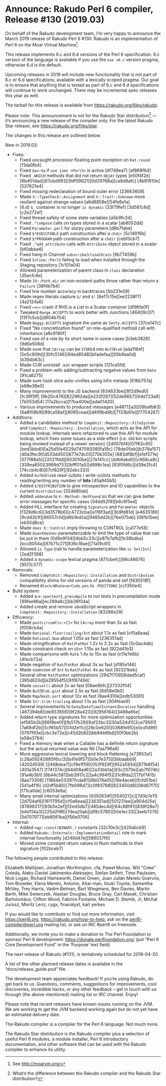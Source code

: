 # Announce: Rakudo Perl 6 compiler, Release #130 (2019.03)

On behalf of the Rakudo development team, I’m very happy to announce the
March 2019 release of Rakudo Perl 6 #130. Rakudo is an implementation of
Perl 6 on the Moar Virtual Machine[^1].

This release implements 6.c and 6.d versions of the Perl 6 specification.
6.c version of the language is available if you use the `use v6.c`
version pragma, otherwise 6.d is the default.

Upcoming releases in 2019 will include new functionality that is not
part of 6.c or 6.d specifications, available with a lexically scoped
pragma. Our goal is to ensure that anything that is tested as part of
6.c and 6.d specifications will continue to work unchanged. There may
be incremental spec releases this year as well.

The tarball for this release is available from <https://rakudo.org/files/rakudo>.

Please note: This announcement is not for the Rakudo Star
distribution[^2] — it’s announcing a new release of the compiler
only. For the latest Rakudo Star release, see
<https://rakudo.org/files/star>.

The changes in this release are outlined below:

New in 2019.03:
  + Fixes:
    + Fixed uncaught processor floating point exception on
        `Rat.round` [11da0fb4]
    + Fixed `$a=~$a` if `use isms <Perl5>` is active [df748ea7]
        [af868f84]
    + Fixed `.WHICH` methods that did not return `ObjAt` types
        [e50f4f2e][6b401dad][67cbd993][9df09621][0d29768a][ca8d8afc]
        [4b91610e][537621e4]
    + Fixed missing redeclaration of bound outer error
        [23663609]
    + Made `X::TypeCheck::Assignment` and `X::Trait::Unknown` more
        resilient against strange values [a6d8858e][54fe8a1a]
    + [6.d] `$_` container is no longer `is dynamic` [33f79fef]
        [3d581c8d][c2e272ef]
    + Fixed thread safety of some state variables [a5b9fc2d]
    + Fixed `.^compose` calls on types stored in a scalar [ab8052dd]
    + Fixed `Parameter.perl` for slurpy parameters [d8b7fabe]
    + Fixed `$*EXECUTABLE` path construction after a `chdir` [5c14916b]
    + Fixed `$*PROGRAM` path construction after a `chdir` [cebf0cb7]
    + Fixed `.^add_attribute` calls with `Attribute` object stored in
        a scalar [bf0dbbe6]
    + Fixed hang in Channel `subscribe`/`close`/`drain` [9b77459b]
    + Fixed `Inline::Perl5` failing to load when installed through the
        Staging repository [1c101a04]
    + Allowed parameterization of parent class in `class` declaration
        [35ecfc8e]
    + Made `IO::Path.dir` on non-existent paths throw rather than
        return a `Failure` [38f4b7b4]
    + Fixed line number accuracy in backtraces [5b231e09]
    + Made regex literals capture `$/` and `$!` [8ef7c15e][ee2238f7]
        [4a2124a6]
    + Fixed `«=>»` crash if RHS is a List in a Scalar container
        [df96fa0f]
    + Tweaked `Range.ACCEPTS` to work better with Junctions [46409c07]
        [f3f7c5cb][d904b704]
    + Made `Baggy.ACCEPTS` signature the same as `Setty.ACCEPTS`
        [37ce147c]
    + Fixed "No concretization found" on role-qualified method call with
        inheritance [a6c8180f]
    + Fixed use of a role by its short name in some cases [b3eb3826]
        [9d6e508d]
    + Made sure that `CArray` can be `STORE`d into `Buf`/`Blob`
        [ada116ef][5e5c909d][30fc5146][84ed8548][bfadefaa][05b9aa0d]
        [b394b63c]
    + Made CUR uninstall `.bat` wrapper scripts [121ca5fd]
    + Fixed a problem with adding/subtracting negative values from
        `Date` [91ca8275]
    + Made sure hash slice auto-vivifies using infix metaop [616b757a]
        [e68e38e0]
    + Many improvements to the JS backend [634633be][8f2d9ed0][fc39f5ff]
        [9b20c476][822962da][e233f287][52de9657][6dd723a9][7b053d54]
        [17a2bcca][f7ba400e][ada01420]
    + Various improvements to produced messages [e48712a3][59bafb83]
        [6a8f08b9][89ca56af][8095cead][d499bd4b][7133b81e][f7704267]
  + Additions:
    + Added a candidates method to `CompUnit::Repository::FileSystem`
        and `CompUnit::Repository::Installation`, which acts as the API
        for module lookup. Internals were refactored to use this API for
        module lookup, which fixes some issues as a side effect (i.e.
        old bin scripts being invoked instead of a newer version)
        [2d007bf4][07f62c60][bed3bbd0][a25d5fa4][29d74709][085fa19c]
        [78de05eb][b378a157][d0a3fec9][d533d450][877e7dc0][270b355e]
        [683df8bf][e1ef571e][077f88a5][22021fdd][603010be][27e141cc]
        [ddb6abd0][c868ca9c][339ea850][3999d753][bfff01a5][d998c1ea]
        [83f0fd6c][d39e2fc4][74ccb4c8][67cf829f][92ebc333]
    + Added `buf8`/`blob8` read-(u)bits / write-(u)bits methods for
        reading/writing any number of **bits** [45a945b5]
    + Added `$?DISTRIBUTION` to give introspection and IO capabilities
        to the current `Distribution` [32d480ab]
    + Added `addendum` to `X::Method::NotFound` so that we can give
        better error messages for specific cases [04dd52f9][b6c8f5ed]
    + Added HLL interface for creating `Signature` and `Parameter`
        objects [f329d6c6][3d3578b6][c4723cba][e116f3ad][3b9fd81d]
        [e4635189][9cd42b1f][86557cfd][d6b1bd2a][9485dd2b][7be075eb]
        [081b15ee][eb50d8ce]
    + Made `does X::Control` imply throwing to CONTROL [ca177e58]
    + Made `QuantHashes` parameterizable to limit the type of value that
        can be put in them [0d9e9f34][4bb5c33c][e87b7afb][fe38bdba]
        [bcc8054a][87b71c27][836c18ae][71a19c61]
    + Allowed `is Type` trait to handle parameterization like
        `is Set[Int]` [2ed2f398]
    + Added a `dynamic-scope` lexical pragma [871cbefc][88c46676]
        [9517c377]
  + Removals:
    + Removed `ComptUnit::Repository::Installation` and `Distribution`
        compatibility shims for old versions of panda and zef [f430518f]
    + Renamed `Block/WhateverCode.pos` to `.POSITIONS` [ccf350e4]
  + Build system:
    + Added a `m-spectest5_precompile` to run tests in precompilation
        mode [89fee86a][ec289a6c][bb36f04a]
    + Added create and remove JavaScript wrappers in
        `ComptUnit::Repository::Installation` [83286e29]
  + Efficiency:
    + Made `postcircumfix:<[]>` for `CArray` more than 3x as fast
        [f009cb4a]
    + Made `Rational.floor/ceiling/Int` about 1.1x as fast [cf0a6eaa]
    + Made `Rational.Num` about 1.05x as fast [236351ad]
    + Made stringification of `Rat`/`FatRat` 1.2x to 2.2x as fast
        [5c0ac4db]
    + Made constraint check on `UInt` 1.15x as fast [922d41b3]
    + Made comparisons with `Rat`s 1.4x to 15x as fast [c11e7e6b]
        [4fecb72a]
    + Made negation of `Rat`/`FatRat` about 3x as fast [d195e146]
    + Made coercion of `Int` to `Rat`/`FatRat` 4x as fast [92321beb]
    + Several other `Rat`/`FatRat` optimizations [29d7f709][6dad5caf]
        [395d633d][e29554f5][91f67494]
    + Made `unival()` about 2x as fast [08ae9bfc][27332f04]
    + Made `Buf`/`Blob.gist` about 2.5x as fast [6d58e0b0]
    + Made `Map`/`Hash.sort` about 12x as fast [8ae4310e][edb53081]
    + Made `Str.trim-trailing` about 1.1x as fast [304feae9]
    + Several improvements to `Date`/`DateTime`/`Instant`/`Duration`
        handling [467394b8][de933656][9f28a423][92956164][3488a65e]
    + Added return type signatures for more optimization opportunities
        [ef565b2b][66f8ee0f][fb517b29][6af22bc3][30a534d1][2ce79561]
        [7a68df2b][5cf65b57][01d2e11c][26c0e620][0368fe95][e0cd1d99]
        [0797f93e][cbc3e72e][c45d2b82][bb84b66d][50f0bb2b][e58e3764]
    + Fixed a memory leak when a Callable has a definite return
        signature but the actual returned value was Nil [7aa796a9]
    + More aggressive lexical lowering and block flattening [e73853a1]
        [c28a0924][685f6cc3][b41e9f57][b0e7e375][5bbaabb9][42024539]
        [2468dea7][cf9e1f59][053f929f][852a593d][871b6f54][401a3547]
        [f741374c][64d08ad6][2a33bb1a][83c2070e][ab7f07db][91a4b3b1]
        [6b44c581][eb3917c2][a4c994f5][31c8fda2][17bf7415][8aa73306]
        [11884e03][87fcda81][6b078a05][19e4ace6][fcfd51be][541a4f16]
        [d2df5b80][7fb098d7][c0f83788][623450d8][08d87f70][f71ca0de]
        [c6053e6a]
    + Many small internal optimizations [6392634f][5540212c][7d3b7e11]
        [2d704af4][1611795d][cf0a6eaa][236351ad][501231ee][a904d25a]
        [87698317][93b5e2ef][f2ed3db7][485dec4d][64c88f91][839f28e7]
        [b4d114a3][225d2f96][7dea20ab][df8c5780][50e1ec33][3eeb7276]
        [5d707977][eb8561ba][f56e0756]
  + Internal:
    + Added `nqp::const(BINARY_)` constants [32c10e3c][420abcb9]
    + Added `Rakudo::Internals::ImplementationDetail` role to mark
        internal functionality [d248d47e][588037f0]
    + Moved some constant return values in Num methods to their
        signature [f02bceb7]


The following people contributed to this release:

Elizabeth Mattijsen, Jonathan Worthington, cfa, Paweł Murias,
Will "Coke" Coleda, Aleks-Daniel Jakimenko-Aleksejev, Stefan Seifert,
Timo Paulssen, Nick Logan, Richard Hainsworth, Daniel Green,
Juan Julián Merelo Guervós, Tom Browder, Elena Merelo, Antonio, Altai-man,
Itsuki Toyota, Samantha McVey, Trey Harris, Vadim Belman, Bart Wiegmans,
Ben Davies, Martin Barth, Mike Swierczek, Alastair Douglas,
Bruce Gray, Carl Masak, Christian Bartolomäus, Clifton Wood,
Fabrice Fontaine, Michael D. Stemle, Jr, Michal Jurosz, Moritz Lenz, cygx,
finanalyst, karl yerkes

If you would like to contribute or find out more information, visit
<https://perl6.org>, <https://rakudo.org/how-to-help>, ask on the
<perl6-compiler@perl.org> mailing list, or ask on IRC #perl6 on freenode.

Additionally, we invite you to make a donation to The Perl Foundation
to sponsor Perl 6 development: <https://donate.perlfoundation.org/>
(put “Perl 6 Core Development Fund” in the ‘Purpose’ text field)

The next release of Rakudo (#131), is tentatively scheduled for 2019-04-20.

A list of the other planned release dates is available in the
“docs/release_guide.pod” file.

The development team appreciates feedback! If you’re using Rakudo, do
get back to us. Questions, comments, suggestions for improvements, cool
discoveries, incredible hacks, or any other feedback – get in touch with
us through (the above-mentioned) mailing list or IRC channel. Enjoy!

Please note that recent releases have known issues running on the JVM.
We are working to get the JVM backend working again but do not yet have
an estimated delivery date.

[^1]: See <http://moarvm.org/>

[^2]: What’s the difference between the Rakudo compiler and the Rakudo
Star distribution?

The Rakudo compiler is a compiler for the Perl 6 language.
Not much more.

The Rakudo Star distribution is the Rakudo compiler plus a selection
of useful Perl 6 modules, a module installer, Perl 6 introductory
documentation, and other software that can be used with the Rakudo
compiler to enhance its utility.
